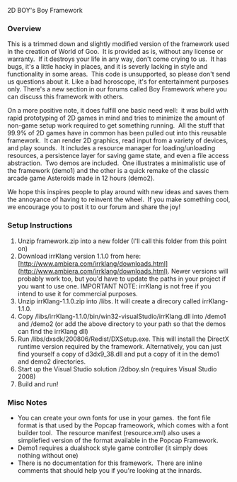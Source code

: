 2D BOY's Boy Framework

### Overview

This is a trimmed down and slightly modified version of the framework used in the creation of World of Goo.  It is provided as is, without any license or warranty.  If it destroys your life in any way, don't come crying to us.  It has bugs, it's a little hacky in places, and it is severly lacking in style and functionality in some areas.  This code is unsupported, so please don't send us questions about it. Like a bad horoscope, it's for entertainment purposes only. There's a new section in our forums called Boy Framework where you can discuss this framework with others.  
  
On a more positive note, it does fulfill one basic need well:  it was build with rapid prototyping of 2D games in mind and tries to minimize the amount of non-game setup work required to get something running.  All the stuff that 99.9% of 2D games have in common has been pulled out into this reusable framework.  It can render 2D graphics, read input from a variety of devices, and play sounds.  It includes a resource manager for loading/unloading resources, a persistence layer for saving game state, and even a file access abstraction.  Two demos are included.  One illustrates a minimalistic use of the framework (demo1) and the other is a quick remake of the classic arcade game Asteroids made in 12 hours (demo2).  
  
We hope this inspires people to play around with new ideas and saves them the annoyance of having to reinvent the wheel.  If you make something cool, we encourage you to post it to our forum and share the joy!  

### Setup Instructions

1.  Unzip framework.zip into a new folder (I'll call this folder from this point on)
2.  Download irrKlang version 1.1.0 from here: [http://www.ambiera.com/irrklang/downloads.html](http://www.ambiera.com/irrklang/downloads.html). Newer versions will probably work too, but you'd have to update the paths in your project if you want to use one. IMPORTANT NOTE: irrKlang is not free if you intend to use it for commercial purposes.
3.  Unzip irrKlang-1.1.0.zip into /libs. It will create a direcory called irrKlang-1.1.0.
4.  Copy <root>/libs/irrKlang-1.1.0/bin/win32-visualStudio/irrKlang.dll into <root>/demo1 and <root>/demo2 (or add the above directory to your path so that the demos can find the irrKlang dll)
5.  Run <root>/libs/dxsdk/200806/Redist/DXSetup.exe. This will install the DirectX runtime version required by the framework. Alternatively, you can just find yourself a copy of d3dx9\_38.dll and put a copy of it in the demo1 and demo2 directories.
6.  Start up the Visual Studio solution <root>/2dboy.sln (requires Visual Studio 2008)
7.  Build and run!

### Misc Notes

*   You can create your own fonts for use in your games.  the font file format is that used by the Popcap frameowork, which comes with a font builder tool.  The resource manifest (resource.xml) also uses a simpliefied version of the format available in the Popcap Framework.
*   Demo1 requires a dualshock style game controller (it simply does nothing without one)
*   There is no documentation for this framework.  There are inline comments that should help you if you're looking at the innards.